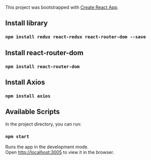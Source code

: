 This project was bootstrapped with [Create React App](https://github.com/facebook/create-react-app).

## Install library

### `npm install redux react-redux react-router-dom --save`

## Install react-router-dom

### `npm install react-router-dom`

## Install Axios

### `npm install axios`

## Available Scripts

In the project directory, you can run:

### `npm start`

Runs the app in the development mode.<br />
Open [http://localhost:3005](http://localhost:3005) to view it in the browser.